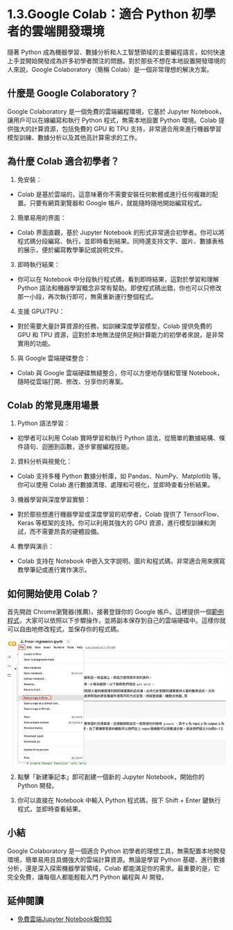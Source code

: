 # 1.3.Google Colab：適合 Python 初學者的雲端開發環境
隨著 Python 成為機器學習、數據分析和人工智慧領域的主要編程語言，如何快速上手並開始開發成為許多初學者關注的問題。對於那些不想在本地設置開發環境的人來說，Google Colaboratory（簡稱 Colab）是一個非常理想的解決方案。

## 什麼是 Google Colaboratory？
Google Colaboratory 是一個免費的雲端編程環境，它基於 Jupyter Notebook，讓用戶可以在線編寫和執行 Python 程式，無需本地設置 Python 環境。Colab 提供強大的計算資源，包括免費的 GPU 和 TPU 支持，非常適合用來進行機器學習模型訓練、數據分析以及其他高計算需求的工作。

## 為什麼 Colab 適合初學者？
1. 免安裝：
- Colab 是基於雲端的，這意味著你不需要安裝任何軟體或進行任何複雜的配置。只要有網頁瀏覽器和 Google 帳戶，就能隨時隨地開始編寫程式。

2. 簡單易用的界面：
- Colab 界面直觀，基於 Jupyter Notebook 的形式非常適合初學者。你可以將程式碼分段編寫、執行，並即時看到結果。同時還支持文字、圖片、數據表格的展示，便於編寫教學筆記或說明文件。

3. 即時執行結果：
- 你可以在 Notebook 中分段執行程式碼，看到即時結果，這對於學習和理解 Python 語法和機器學習概念非常有幫助。即使程式碼出錯，你也可以只修改那一小段，再次執行即可，無需重新運行整個程式。

4. 支援 GPU/TPU：
- 對於需要大量計算資源的任務，如訓練深度學習模型，Colab 提供免費的 GPU 和 TPU 資源，這對於本地無法提供足夠計算能力的初學者來說，是非常實用的功能。

5. 與 Google 雲端硬碟整合：
- Colab 與 Google 雲端硬碟無縫整合，你可以方便地存儲和管理 Notebook，隨時從雲端打開、修改、分享你的專案。

## Colab 的常見應用場景
1. Python 語法學習：
- 初學者可以利用 Colab 實時學習和執行 Python 語法，從簡單的數據結構、條件語句、迴圈到函數，逐步掌握編程技能。

2. 資料分析與視覺化：
- Colab 支持多種 Python 數據分析庫，如 Pandas、NumPy、Matplotlib 等。你可以使用 Colab 進行數據清理、處理和可視化，並即時查看分析結果。

3. 機器學習與深度學習實驗：
- 對於那些想進行機器學習或深度學習的初學者，Colab 提供了 TensorFlow、Keras 等框架的支持。你可以利用其強大的 GPU 資源，進行模型訓練和測試，而不需要昂貴的硬體設備。

4. 教學與演示：
- Colab 支持在 Notebook 中嵌入文字說明、圖片和程式碼，非常適合用來撰寫教學筆記或進行實作演示。

## 如何開始使用 Colab？
首先開啟 Chrome瀏覽器(推薦)，接著登錄你的 Google 帳戶。這裡提供一個[範例程式](https://colab.research.google.com/drive/19Lb2rmUqG-UzBPp-GeKFU6sHtd7pArw_)，大家可以依照以下步驟操作，並將副本保存到自己的雲端硬碟中。這樣你就可以自由地修改程式，並保存你的程式碼。

![](image/img1-3-1.webp)




2. 點擊「新建筆記本」即可創建一個新的 Jupyter Notebook，開始你的 Python 開發。


3. 你可以直接在 Notebook 中輸入 Python 程式碼，按下 Shift + Enter 鍵執行程式，並即時查看結果。



## 小結
Google Colaboratory 是一個適合 Python 初學者的理想工具，無需配置本地開發環境，簡單易用且具備強大的雲端計算資源。無論是學習 Python 基礎、進行數據分析，還是深入探索機器學習領域，Colab 都能滿足你的需求。最重要的是，它完全免費，讓每個人都能輕鬆入門 Python 編程與 AI 開發。

## 延伸閱讀
- [免費雲端Jupyter Notebook報你知](https://medium.com/ai-academy-taiwan/免費雲端jupyter-notebook報哩災-427acf0382b2)